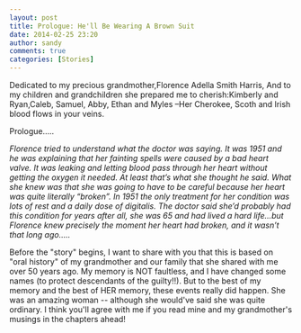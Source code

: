 ```yaml
---
layout: post
title: Prologue: He'll Be Wearing A Brown Suit
date: 2014-02-25 23:20
author: sandy
comments: true
categories: [Stories]
---
```

Dedicated to my precious grandmother,Florence Adella Smith Harris,
And to my children and grandchildren she prepared me to cherish:Kimberly and Ryan,Caleb, Samuel, Abby, Ethan and Myles –Her Cherokee, Scoth and Irish blood flows in your veins.</p>
<p>Prologue…..</p>
<p><em>Florence tried to understand what the doctor was saying.  It was 1951 and he was explaining that her fainting spells were caused by a bad heart valve.  It was leaking and letting blood pass through her heart without getting the oxygen it needed.  At least that’s what she thought he said.  What she knew was that she was going to have to be careful because her heart was quite literally “broken”.  In 1951 the only treatment for her condition was lots of rest and a daily dose  of digitalis.  The doctor said she’d probably had this condition for years after all, she was 65 and had lived a hard life…but Florence knew precisely the moment her heart had broken, and it wasn’t that long ago…..</em></p>
<p>      Before the "story" begins, I want to share with you that this is based on "oral history" of my grandmother and our family that she shared with me over 50 years ago.  My memory is NOT faultless, and I have changed some names (to protect descendants of the guilty!!).  But to the best of my memory and the best of HER memory, these events really did happen.  She was an amazing woman -- although she would've said she was quite ordinary.  I think you'll agree with me if you read mine and my grandmother's musings in the chapters ahead!

